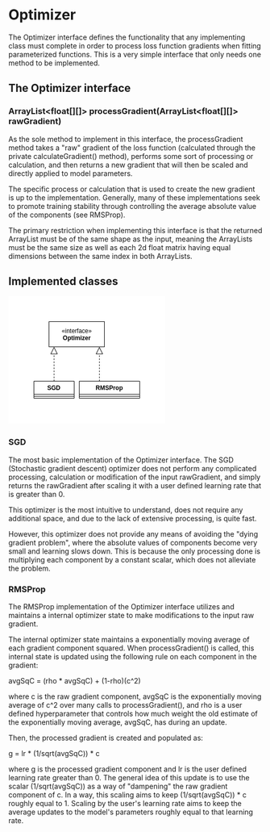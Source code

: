 # Optimizer

The Optimizer interface defines the functionality that any implementing class must complete in order to process loss function gradients
when fitting parameterized functions. This is a very simple interface that only needs one method to be implemented.

## The Optimizer interface

### ArrayList<float[][]> processGradient(ArrayList<float[][]> rawGradient)

As the sole method to implement in this interface, the processGradient method takes a "raw" gradient of the loss function (calculated through the
private calculateGradient() method), performs some sort of processing or calculation, and then returns a new gradient that will then be scaled
and directly applied to model parameters.

The specific process or calculation that is used to create the new gradient is up to the implementation. Generally, many of these implementations
seek to promote training stability through controlling the average absolute value of the components (see RMSProp).

The primary restriction when implementing this interface is that the returned ArrayList must be of the same shape as the input, meaning the ArrayLists must
be the same size as well as each 2d float matrix having equal dimensions between the same index in both ArrayLists.

## Implemented classes

![Optimizer UML](images/uml_optimizer.png)

### SGD

The most basic implementation of the Optimizer interface. The SGD (Stochastic gradient descent) optimizer does not perform any complicated processing, calculation or
modification of the input rawGradient, and simply returns the rawGradient after scaling it with a user defined learning rate that is greater than 0.

This optimizer is the most intuitive to understand, does not require any additional space, and due to the lack of extensive processing, is quite fast.

However, this optimizer does not provide any means of avoiding the "dying gradient problem", where the absolute values of components become very small
and learning slows down. This is because the only processing done is multiplying each component by a constant scalar, which does not alleviate the problem.

### RMSProp

The RMSProp implementation of the Optimizer interface utilizes and maintains a internal optimizer state to make modifications to the input raw gradient.

The internal optimizer state maintains a exponentially moving average of each gradient component squared. When processGradient() is called, this internal
state is updated using the following rule on each component in the gradient:

avgSqC = (rho * avgSqC) + (1-rho)(c^2)

where c is the raw gradient component, avgSqC is the exponentially moving average of c^2 over many calls to processGradient(), and rho is a user
defined hyperparameter that controls how much weight the old estimate of the exponentially moving average, avgSqC, has during an update.

Then, the processed gradient is created and populated as:

g = lr * (1/sqrt(avgSqC)) * c

where g is the processed gradient component and lr is the user defined learning rate greater than 0. The general idea of this update is to use
the scalar (1/sqrt(avgSqC)) as a way of "dampening" the raw gradient component of c. In a way, this scaling aims to keep (1/sqrt(avgSqC)) * c 
roughly equal to 1. Scaling by the user's learning rate aims to keep the average updates to the model's parameters roughly equal to that learning rate.

 